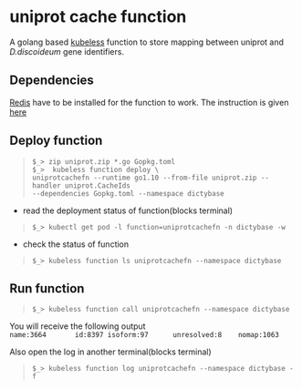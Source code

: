 # uniprot cache function
A golang based [kubeless](https://kubeless.io) function to store mapping
between uniprot and *D.discoideum* gene identifiers.

## Dependencies
[Redis](https://redis.io) have to be installed
for the function to work. The instruction is given
[here](https://github.com/dictyBase/Migration/blob/master/deploy.md#redis)

## Deploy function
> `$_> zip uniprot.zip *.go Gopkg.toml`   
> `$_>  kubeless function deploy \`   
> `uniprotcachefn --runtime go1.10 --from-file uniprot.zip --handler uniprot.CacheIds`   
> `--dependencies Gopkg.toml --namespace dictybase`   

* read the deployment status of function(blocks terminal)
> `$_> kubectl get pod -l function=uniprotcachefn -n dictybase -w`

* check the status of function
> `$_> kubeless function ls uniprotcachefn --namespace dictybase`

## Run function
> `$_> kubeless function call uniprotcachefn --namespace dictybase`

You will receive the following output   
`name:3664       id:8397 isoform:97      unresolved:8    nomap:1063`

Also open the log in another terminal(blocks terminal)   
> `$_> kubeless function log uniprotcachefn --namespace dictybase -f`


